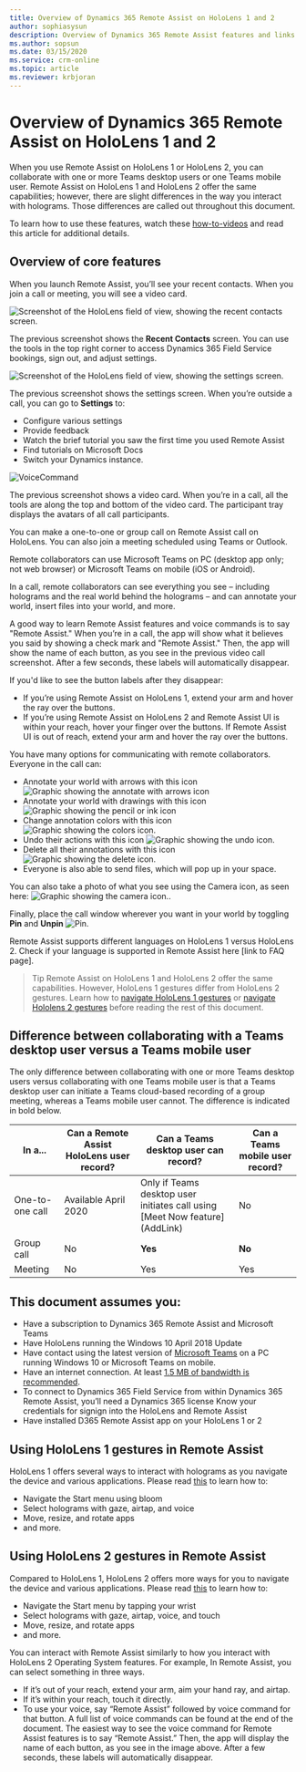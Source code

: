 ```yaml
---
title: Overview of Dynamics 365 Remote Assist on HoloLens 1 and 2
author: sophiasysun
description: Overview of Dynamics 365 Remote Assist features and links to HoloLens 1 and HoloLens 2 gestures 
ms.author: sopsun
ms.date: 03/15/2020
ms.service: crm-online
ms.topic: article
ms.reviewer: krbjoran
---
```

# Overview of Dynamics 365 Remote Assist on HoloLens 1 and 2

When you use Remote Assist on HoloLens 1 or HoloLens 2, you can collaborate with one or more Teams desktop users or one Teams mobile user. Remote Assist on HoloLens 1 and HoloLens 2 offer the same capabilities; however, there are slight differences in the way you interact with holograms. Those differences are called out throughout this document. 

To learn how to use these features, watch these [how-to-videos](videos.md) and read this article for additional details.  

## Overview of core features

When you launch Remote Assist, you’ll see your recent contacts. When you join a call or meeting, you will see a video card.  

![Screenshot of the HoloLens field of view, showing the recent contacts screen.](media/HL2-01.01-contacts.png)

The previous screenshot shows the **Recent Contacts** screen. You can use the tools in the top right corner to access Dynamics 365 Field Service bookings, sign out, and adjust settings.

 ![Screenshot of the HoloLens field of view, showing the settings screen.](media/RAHL_Settings.png "Settings")

The previous screenshot shows the settings screen. When you’re outside a call, you can go to **Settings** to: 

- Configure various settings
- Provide feedback
- Watch the brief tutorial you saw the first time you used Remote Assist
- Find tutorials on Microsoft Docs
- Switch your Dynamics instance.  

 ![VoiceCommand](media/HL2-01.03-voice-commands.png "VoiceCommand")

The previous screenshot shows a video card. When you’re in a call, all the tools are along the top and bottom of the video card. The participant tray displays the avatars of all call participants.  

You can make a one-to-one or group call on Remote Assist call on HoloLens. You can also join a meeting scheduled using Teams or Outlook.  

Remote collaborators can use Microsoft Teams on PC (desktop app only; not web browser) or Microsoft Teams on mobile (iOS or Android).

In a call, remote collaborators can see everything you see – including holograms and the real world behind the holograms – and can annotate your world, insert files into your world, and more.   

A good way to learn Remote Assist features and voice commands is to say "Remote Assist." When you’re in a call, the app will show what it believes you said by showing a check mark and "Remote Assist." Then, the app will show the name of each button, as you see in the previous video call screenshot. After a few seconds, these labels will automatically disappear. 

If you'd like to see the button labels after they disappear: 
- If you’re using Remote Assist on HoloLens 1, extend your arm and hover the ray over the buttons.
- If you’re using Remote Assist on HoloLens 2 and Remote Assist UI is within your reach, hover your finger over the buttons. If Remote Assist UI is out of reach, extend your arm and hover the ray over the buttons.

You have many options for communicating with remote collaborators. Everyone in the call can: 
- Annotate your world with arrows with this icon ![Graphic showing the annotate with arrows icon](media/RAHL_Arrow.png "Arrow") 
- Annotate your world with drawings with this icon ![Graphic showing the pencil or ink icon](media/RAHL_Ink.png "Ink") 
- Change annotation colors with this icon ![Graphic showing the colors icon.](media/RAHL_Color.png "Colors")
- Undo their actions with this icon ![Graphic showing the undo icon.](media/RAHL_Undo.png "Undo") 
- Delete all their annotations with this icon ![Graphic showing the delete icon.](media/RAHL_Trash.png "Delete")
- Everyone is also able to send files, which will pop up in your space.  

You can also take a photo of what you see using the Camera icon, as seen here: ![Graphic showing the camera icon.](media/RAHL_Camera.png "Camera"). 

Finally, place the call window wherever you want in your world by toggling **Pin** and **Unpin** ![Pin](media/RAHL_Pin.png "Pin"). 

Remote Assist supports different languages on HoloLens 1 versus HoloLens 2. Check if your language is supported in Remote Assist here [link to FAQ page].

> Tip
> Remote Assist on HoloLens 1 and HoloLens 2 offer the same capabilities. However, HoloLens 1 gestures differ from HoloLens 2 gestures. Learn how to [navigate HoloLens 1 gestures](https://docs.microsoft.com/en-us/hololens/hololens1-basic-usage) or [navigate Hololens 2 gestures](https://docs.microsoft.com/en-us/hololens/hololens2-basic-usage) before reading the rest of this document.


## Difference between collaborating with a Teams desktop user versus a Teams mobile user

The only difference between collaborating with one or more Teams desktop users versus collaborating with one Teams mobile user is that a Teams desktop user can initiate a Teams cloud-based recording of a group meeting, whereas a Teams mobile user cannot. The difference is indicated in bold below. 

| In a...  |Can a Remote Assist HoloLens user record?     |  Can a Teams desktop user can record? |  Can a Teams mobile user record?  |  
|---|---|---|---| 
|  One-to-one call |  Available April 2020 |  Only if Teams desktop user initiates call using [Meet Now feature] (AddLink) |  No |   
|  Group call |  No | **Yes** |  **No**|   
|  Meeting | No  |  Yes | Yes  |   



## This document assumes you:

* Have a subscription to Dynamics 365 Remote Assist and Microsoft Teams
* Have HoloLens running the Windows 10 April 2018 Update
* Have contact using the latest version of [Microsoft Teams](https://products.office.com/en-us/microsoft-teams/group-chat-software?rtc=1) on a PC running Windows 10 or Microsoft Teams on mobile. 
*	Have an internet connection. At least [1.5 MB of bandwidth is recommended](https://docs.microsoft.com/en-us/microsoftteams/upgrade-prepare-environment-prepare-network#bandwidth-planning).
*	To connect to Dynamics 365 Field Service from within Dynamics 365 Remote Assist, you’ll need a Dynamics 365 license
Know your credentials for signign into the HoloLens and Remote Assist 
* Have installed D365 Remote Assist app on your HoloLens 1 or 2 

## Using HoloLens 1 gestures in Remote Assist 

HoloLens 1 offers several ways to interact with holograms as you navigate the device and various applications. Please read [this](https://docs.microsoft.com/en-us/hololens/hololens1-basic-usage) to learn how to:
* Navigate the Start menu using bloom
*	Select holograms with gaze, airtap, and voice
* Move, resize, and rotate apps
*	and more.

## Using HoloLens 2 gestures in Remote Assist 

Compared to HoloLens 1, HoloLens 2 offers more ways for you to navigate the device and various applications. Please read [this](https://docs.microsoft.com/en-us/hololens/hololens2-basic-usage) to learn how to:
*	Navigate the Start menu by tapping your wrist
*	Select holograms with gaze, airtap, voice, and touch
*	Move, resize, and rotate apps
*	and more.

You can interact with Remote Assist similarly to how you interact with HoloLens 2 Operating System features. For example, 
In Remote Assist, you can select something in three ways.
*	If it’s out of your reach, extend your arm, aim your hand ray, and airtap.    
*	If it’s within your reach, touch it directly. 
*	To use your voice, say “Remote Assist” followed by voice command for that button. A full list of voice commands can be found at the end of the document. The easiest way to see the voice command for Remote Assist features is to say “Remote Assist.” Then, the app will display the name of each button, as you see in the image above. After a few seconds, these labels will automatically disappear. 

